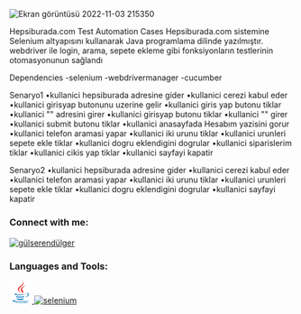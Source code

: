 ![Ekran görüntüsü 2022-11-03 215350](https://user-images.githubusercontent.com/98288587/199809871-319dd0da-69d9-4909-b4a6-db6390c3da03.png)

Hepsiburada.com Test Automation Cases
Hepsiburada.com sistemine Selenium altyapısını kullanarak Java programlama dilinde yazılmıştır.
webdriver ile login, arama, sepete ekleme gibi fonksiyonların testlerinin otomasyonunun sağlandı


Dependencies
-selenium
-webdrivermanager
-cucumber


Senaryo1
   •kullanici hepsiburada adresine gider
   •kullanici cerezi kabul eder
   •kullanici girisyap butonunu uzerine gelir
   •kullanici giris yap butonu tiklar
   •kullanici "<email>" adresini girer
   •kullanici girisyap butonu tiklar
   •kullanici "<sifre>" girer
   •kullanici submit butonu tiklar
   •kullanici anasayfada Hesabım yazisini gorur
   •kullanici telefon aramasi yapar
   •kullanici iki urunu tiklar
   •kullanici urunleri sepete ekle tiklar
   •kullanici dogru eklendigini dogrular
   •kullanici siparislerim tiklar
   •kullanici cikis yap tiklar
   •kullanici sayfayi kapatir

 Senaryo2
   •kullanici hepsiburada adresine gider
   •kullanici cerezi kabul eder
   •kullanici telefon aramasi yapar
   •kullanici iki urunu tiklar
   •kullanici urunleri sepete ekle tiklar
   •kullanici dogru eklendigini dogrular
   •kullanici sayfayi kapatir

<h3 align="left">Connect with me:</h3>
<p align="left">
<a href="https://linkedin.com/in/gülserendülger" target="blank"><img align="center" src="https://raw.githubusercontent.com/rahuldkjain/github-profile-readme-generator/master/src/images/icons/Social/linked-in-alt.svg" alt="gülserendülger" height="30" width="40" /></a>
</p>

<h3 align="left">Languages and Tools:</h3>
<p align="left"> <a href="https://www.java.com" target="_blank" rel="noreferrer"> <img src="https://raw.githubusercontent.com/devicons/devicon/master/icons/java/java-original.svg" alt="java" width="40" height="40"/> </a> <a href="https://www.selenium.dev" target="_blank" rel="noreferrer"> <img src="https://raw.githubusercontent.com/detain/svg-logos/780f25886640cef088af994181646db2f6b1a3f8/svg/selenium-logo.svg" alt="selenium" width="40" height="40"/> </a> </p>
